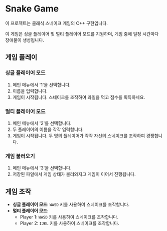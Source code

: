 # Snake Game

이 프로젝트는 클래식 스네이크 게임의 C++ 구현입니다. 

이 게임은 싱글 플레이어 및 멀티 플레이어 모드를 지원하며, 게임 중에 일정 시간마다 장애물이 생성됩니다.

## 게임 플레이

### 싱글 플레이어 모드
1. 메인 메뉴에서 '1'을 선택합니다.
2. 이름을 입력합니다.
3. 게임이 시작됩니다. 스네이크를 조작하여 과일을 먹고 점수를 획득하세요.

### 멀티 플레이어 모드
1. 메인 메뉴에서 '2'를 선택합니다.
2. 두 플레이어의 이름을 각각 입력합니다.
3. 게임이 시작됩니다. 두 명의 플레이어가 각각 자신의 스네이크를 조작하여 경쟁합니다.

### 게임 불러오기
1. 메인 메뉴에서 '3'을 선택합니다.
2. 저장된 파일에서 게임 상태가 불러와지고 게임이 이어서 진행됩니다.

## 게임 조작
- **싱글 플레이어 모드**: `WASD` 키를 사용하여 스네이크를 조작합니다.
- **멀티 플레이어 모드**:
  - Player 1: `WASD` 키를 사용하여 스네이크를 조작합니다.
  - Player 2: `IJKL` 키를 사용하여 스네이크를 조작합니다.
